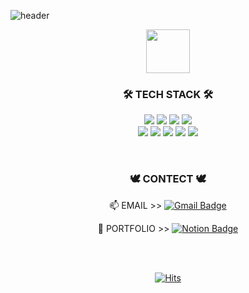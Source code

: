 ![header](https://capsule-render.vercel.app/api?type=Waving&color=0:ddd6f3,100:faaca8&height=300&section=header&text=Nice%20To%20See%20U&fontSize=90)

<!-- 맘에드는 컬러 
&color=0:B993D6,100:8CA6DB
&color=0:ddd6f3,100:faaca8
&color=0:9796f0,100:fbc7d4

다른컬러 구경하기 https://github.com/kyechan99/capsule-render/blob/master/src/gradient.json
-->

<!--
![header](https://capsule-render.vercel.app/api?type=Waving&color=gradient&height=220&section=header&text=HI,I'M%20HYOJIN&fontSize=90)
-->

<div align=center>
 
<img src="https://user-images.githubusercontent.com/87711421/136366391-a840bd61-5eab-4ea0-9244-e48a68164434.gif"  width="70" height="70"/>
<!--<br><b>Hi there! I'm wep developer using Java Spring. </b>-->

  
<h3> 🛠 TECH STACK 🛠</h3>
<p align="center">
<!-- 색상명 붙여넣을때 앞에 # 떼주기! &nbsp 한칸띄기 -->  
 <img src="https://img.shields.io/badge/java-007396?style=flat-square&logo=java&logoColor=white">
 <img src="https://img.shields.io/badge/Spring-6DB33F?style=flat-square&logo=Spring&logoColor=white"/>
 <img src="https://img.shields.io/badge/Oracle-F80000?style=flat-square&logo=Oracle&logoColor=white"/>
 <img src="https://img.shields.io/badge/MySQL-4479A1?style=flat-square&logo=MySQL&logoColor=white"/> <br>
  
 <img src="https://img.shields.io/badge/JavaScript-F7DF1E?style=flat-square&logo=JavaScript&logoColor=white"/>
 <img src="https://img.shields.io/badge/HTML5-E34F26?style=flat-square&logo=HTML5&logoColor=white"/>
 <img src="https://img.shields.io/badge/CSS3-1572B6?style=flat-square&logo=CSS3&logoColor=white"/>
 <img src="https://img.shields.io/badge/python-3776AB?style=flat-square&logo=python&logoColor=white"/> 
 <img src="https://img.shields.io/badge/Android Studio-3DDC84?style=flat-square&logo=Android Studio&logoColor=white"/> 
</p>

</div> 
<br>
 

<div align=center>
 
### 🕊 CONTECT 🕊
📫 EMAIL >>  [![Gmail Badge](https://img.shields.io/badge/naver-03C75A?style=flat-square&logo=Naver&logoColor=white&link=mailto:crystalline0329@naver.com)](mailto:crystalline0329@naver.com) 
 
📓 PORTFOLIO >>  [![Notion Badge](https://img.shields.io/badge/Notion-000000.svg?&style=flat-square&logo=Notion&logoColor=white&link=mailto:https://opposite-kale-8e3.notion.site/About-SuJeong-25bae4bc09e9474cb6bcaf7d27fe1101)](mailto:https://opposite-kale-8e3.notion.site/About-SuJeong-25bae4bc09e9474cb6bcaf7d27fe1101) <br>
 
  
 
 <br><br>
  
[![Hits](https://hits.seeyoufarm.com/api/count/incr/badge.svg?url=https%3A%2F%2Fgithub.com%2Fcrystal-claire&count_bg=%23A2E9FF&title_bg=%23C6C6C6&icon=&icon_color=%23E7E7E7&title=hits&edge_flat=false)](https://hits.seeyoufarm.com)

</div>
 
